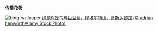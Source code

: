 
**传播花粉**

![bing-wallpaper](https://www.bing.com/th?id=OHR.HummingThistle_ZH-CN5057539905_1920x1080.jpg)
[绿顶辉蜂鸟与巨型蓟，穆埃尔特山，哥斯达黎加 (© adrian hepworth/Alamy Stock Photo)](https://www.bing.com/search?q=%E7%BB%BF%E9%A1%B6%E8%BE%89%E8%9C%82%E9%B8%9F&amp;form=hpcapt&amp;mkt=zh-cn)
  